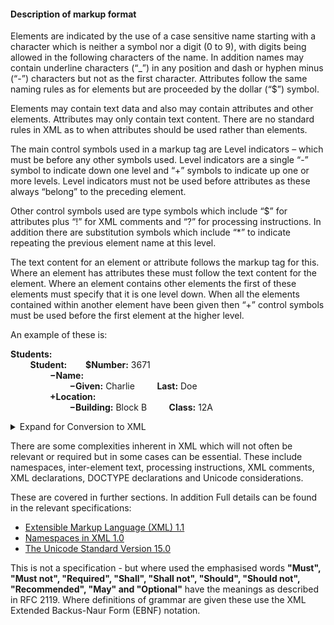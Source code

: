 #### Description of markup format

Elements are indicated by the use of a case sensitive name starting with a character which is neither a symbol nor a digit (0 to 9), with digits being allowed in the following characters of the name. In addition names may contain underline characters (“_”) in any position and dash or hyphen minus (“-”) characters but not as the first character. Attributes follow the same naming rules as for elements but are proceeded by the dollar (“$”) symbol. 

Elements may contain text data and also may contain attributes and other elements. Attributes may only contain text content. There are no standard rules in XML as to when attributes should be used rather than elements.

The main control symbols used in a markup tag are Level indicators – which must be before any other symbols used. Level indicators are a single “-” symbol to indicate down one level and “+” symbols to indicate up one or more levels. Level indicators must not be used before attributes as these always “belong” to the preceding element.

Other control symbols used are type symbols which include “$” for attributes plus “!” for XML comments and “?” for processing instructions. In addition there are substitution symbols which include “*” to indicate repeating the previous element name at this level.

The text content for an element or attribute follows the markup tag for this. Where an element has attributes these must follow the text content for the element. Where an element contains other elements the first of these elements must specify that it is one level down. When all the elements contained within another element have been given then “+” control symbols must be used before the first element at the higher level.

An example of these is:


**Students:** <br>
        **Student:         $Number:** 3671 <br>
                **−Name:** <br>
                        **−Given:** Charlie         **Last:** Doe <br>
                **+Location:** <br>
                        **−Building:** Block B         **Class:** 12A <br>

<details>
<summary> Expand for Conversion to XML </summary>
  
**ᐸStudents** <br>
        **ᐳᐸStudent Number**=”3671” <br>
                **ᐳᐸName** <br>
                        **ᐳᐸGivenᐳ**Charlie**ᐸ/Given** <br>
                        **ᐳᐸLastᐳ**Doe**ᐸ/Lastᐳᐸ/Name** <br>
                **ᐳᐸLocation** <br>
                        **ᐳᐸBuildingᐳ**Block B**ᐸ/Building** <br>
                        **ᐳᐸClassᐳ**12A**ᐸ/Classᐳᐸ/Location** <br>
        **ᐳᐸ/Student** <br> 
**ᐳᐸ/Studentsᐳ** <br>
                        
</details>

There are some complexities inherent in XML which will not often be relevant or required but in some cases can be essential. These include namespaces, inter-element text, processing instructions, XML comments, XML declarations, DOCTYPE declarations and Unicode considerations. 

These are covered in further sections. In addition Full details can be found in the relevant specifications:
* [Extensible Markup Language (XML) 1.1](https://www.w3.org/TR/xml11/)
* [Namespaces in XML 1.0](https://www.w3.org/TR/xml-names/) 
* [The Unicode Standard Version 15.0 ](https://www.unicode.org/versions/Unicode15.0.0/UnicodeStandard-15.0.pdf)

This is not a specification - but where used the emphasised words **"Must", "Must not", "Required", "Shall", "Shall not", "Should", "Should not", "Recommended",  "May" and "Optional"** have the meanings as described in RFC 2119. Where definitions of grammar are given these use the XML Extended Backus-Naur Form (EBNF) notation.
